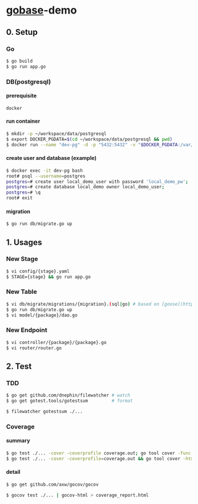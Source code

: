 # [gobase](https://github.com/cancue/gobase)-demo

## 0. Setup

### Go
```bash
$ go build
$ go run app.go
```

### DB(postgresql)
#### prerequisite
```
docker
```

#### run container
```bash
$ mkdir -p ~/workspace/data/postgresql
$ export DOCKER_PGDATA=$(cd ~/workspace/data/postgresql && pwd)
$ docker run --name "dev-pg" -d -p "5432:5432" -v "$DOCKER_PGDATA:/var/lib/postgresql/data" postgres:11.6
```

#### create user and database (example)
```bash
$ docker exec -it dev-pg bash
root# psql --username=postgres
postgres=# create user local_demo_user with password 'local_demo_pw';
postgres=# create database local_demo owner local_demo_user;
postgres=# \q
root# exit
```

#### migration
```bash
$ go run db/migrate.go up
```

## 1. Usages
### New Stage
```bash
$ vi config/{stage}.yaml
$ STAGE={stage} && go run app.go
```

### New Table
```bash
$ vi db/migrate/migrations/{migration}.(sql|go) # based on [goose](https://github.com/pressly/goose)
$ go run db/migrate.go up
$ vi model/{package}/dao.go
```

### New Endpoint
```bash
$ vi controller/{package}/{package}.go
$ vi router/router.go
```

## 2. Test
### TDD
```bash
$ go get github.com/dnephin/filewatcher # watch
$ go get gotest.tools/gotestsum         # format

$ filewatcher gotestsum ./...
```

### Coverage
#### summary
```bash
$ go test ./... -cover -coverprofile coverage.out; go tool cover -func coverage.out   # print console
$ go test ./... -cover -coverprofile=coverage.out && go tool cover -html=coverage.out # open browser
```

#### detail
```bash
$ go get github.com/axw/gocov/gocov

$ gocov test ./... | gocov-html > coverage_report.html
